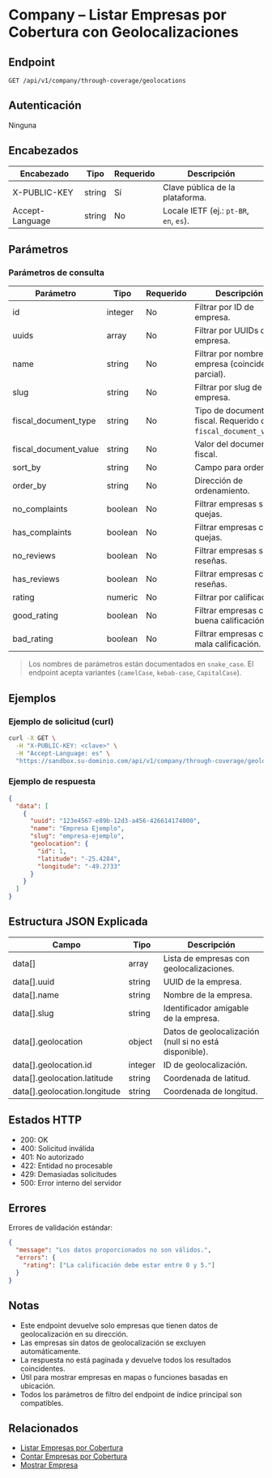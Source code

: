 # Company – Listar Empresas por Cobertura con Geolocalizaciones

## Endpoint

```
GET /api/v1/company/through-coverage/geolocations
```

## Autenticación

Ninguna

## Encabezados

| Encabezado       | Tipo   | Requerido | Descripción |
| ---------------- | ------ | --------- | ----------- |
| X-PUBLIC-KEY     | string | Sí        | Clave pública de la plataforma. |
| Accept-Language  | string | No        | Locale IETF (ej.: `pt-BR`, `en`, `es`). |

## Parámetros

### Parámetros de consulta

| Parámetro | Tipo    | Requerido | Descripción | Predeterminado/Valores |
| --------- | ------- | --------- | ----------- | ---------------------- |
| id | integer | No | Filtrar por ID de empresa. | - |
| uuids | array | No | Filtrar por UUIDs de empresa. | - |
| name | string | No | Filtrar por nombre de empresa (coincidencia parcial). | máx: 255 |
| slug | string | No | Filtrar por slug de empresa. | máx: 255 |
| fiscal_document_type | string | No | Tipo de documento fiscal. Requerido con `fiscal_document_value`. | valores enum |
| fiscal_document_value | string | No | Valor del documento fiscal. | máx: 255 |
| sort_by | string | No | Campo para ordenar. | name (máx: 255) |
| order_by | string | No | Dirección de ordenamiento. | ASC (máx: 4) |
| no_complaints | boolean | No | Filtrar empresas sin quejas. | false |
| has_complaints | boolean | No | Filtrar empresas con quejas. | false |
| no_reviews | boolean | No | Filtrar empresas sin reseñas. | false |
| has_reviews | boolean | No | Filtrar empresas con reseñas. | false |
| rating | numeric | No | Filtrar por calificación. | 0-5 |
| good_rating | boolean | No | Filtrar empresas con buena calificación. | false |
| bad_rating | boolean | No | Filtrar empresas con mala calificación. | false |

> Los nombres de parámetros están documentados en `snake_case`. El endpoint acepta variantes (`camelCase`, `kebab-case`, `CapitalCase`).

## Ejemplos

### Ejemplo de solicitud (curl)

```bash
curl -X GET \
  -H "X-PUBLIC-KEY: <clave>" \
  -H "Accept-Language: es" \
  "https://sandbox.su-dominio.com/api/v1/company/through-coverage/geolocations?name=Ejemplo"
```

### Ejemplo de respuesta

```json
{
  "data": [
    {
      "uuid": "123e4567-e89b-12d3-a456-426614174000",
      "name": "Empresa Ejemplo",
      "slug": "empresa-ejemplo",
      "geolocation": {
        "id": 1,
        "latitude": "-25.4284",
        "longitude": "-49.2733"
      }
    }
  ]
}
```

## Estructura JSON Explicada

| Campo       | Tipo    | Descripción |
| ----------- | ------- | ----------- |
| data[] | array | Lista de empresas con geolocalizaciones. |
| data[].uuid | string | UUID de la empresa. |
| data[].name | string | Nombre de la empresa. |
| data[].slug | string | Identificador amigable de la empresa. |
| data[].geolocation | object | Datos de geolocalización (null si no está disponible). |
| data[].geolocation.id | integer | ID de geolocalización. |
| data[].geolocation.latitude | string | Coordenada de latitud. |
| data[].geolocation.longitude | string | Coordenada de longitud. |

## Estados HTTP

- 200: OK
- 400: Solicitud inválida
- 401: No autorizado
- 422: Entidad no procesable
- 429: Demasiadas solicitudes
- 500: Error interno del servidor

## Errores

Errores de validación estándar:

```json
{
  "message": "Los datos proporcionados no son válidos.",
  "errors": {
    "rating": ["La calificación debe estar entre 0 y 5."]
  }
}
```

## Notas

- Este endpoint devuelve solo empresas que tienen datos de geolocalización en su dirección.
- Las empresas sin datos de geolocalización se excluyen automáticamente.
- La respuesta no está paginada y devuelve todos los resultados coincidentes.
- Útil para mostrar empresas en mapas o funciones basadas en ubicación.
- Todos los parámetros de filtro del endpoint de índice principal son compatibles.

## Relacionados

- [Listar Empresas por Cobertura](CompanyThroughCoverageIndex.md)
- [Contar Empresas por Cobertura](CompanyThroughCoverageCounter.md)
- [Mostrar Empresa](CompanyShow.md)

